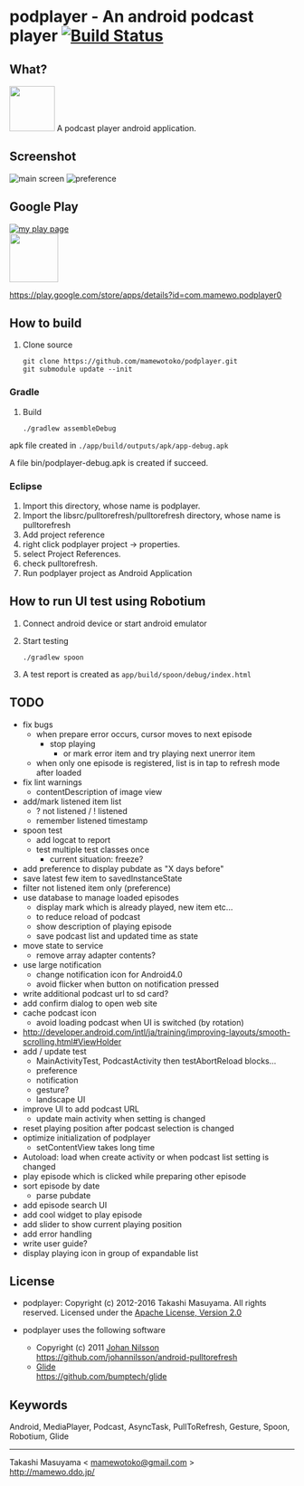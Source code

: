 podplayer - An android podcast player [![Build Status](https://travis-ci.org/mamewotoko/podplayer.svg?branch=gradle)](https://travis-ci.org/mamewotoko/podplayer)
=====================================

What?
----------
<img src="https://github.com/mamewotoko/podplayer/raw/pullupdate/res/drawable-hdpi/ic_launcher.png" width="80" height="80">
A podcast player android application.

Screenshot
----------
![main screen](https://github.com/mamewotoko/podplayer/raw/pullupdate/doc/mainscreen.png)
![preference](https://github.com/mamewotoko/podplayer/raw/pullupdate/doc/preference.png)

Google Play
------------
 [![my play page](http://www.android.com/images/brand/get_it_on_play_logo_small.png)](http://play.google.com/store/search?q=pub:mamewo)  
<img src="https://github.com/mamewotoko/podplayer/raw/pullupdate/res/drawable/qr.png" width="86" height="86">
  
https://play.google.com/store/apps/details?id=com.mamewo.podplayer0

How to build
------------
1. Clone source

    ```
    git clone https://github.com/mamewotoko/podplayer.git
    git submodule update --init
    ```

### Gradle
1. Build

    ```
    ./gradlew assembleDebug
    ```

apk file created in ` ./app/build/outputs/apk/app-debug.apk `

A file bin/podplayer-debug.apk is created if succeed.

### Eclipse
1. Import this directory, whose name is podplayer.
2. Import the libsrc/pulltorefresh/pulltorefresh directory, whose name is pulltorefresh
3. Add project reference
  1. right click podplayer project -> properties. 
  2. select Project References. 
  3. check pulltorefresh. 
4. Run podplayer project as Android Application

How to run UI test using Robotium
---------------------------------
1. Connect android device or start android emulator
2. Start testing

    ```
    ./gradlew spoon
    ```
3. A test report is created as ` app/build/spoon/debug/index.html `

TODO
----
* fix bugs
  * when prepare error occurs, cursor moves to next episode
    * stop playing
      * or mark error item and try playing next unerror item
  * when only one episode is registered, list is in tap to refresh mode after loaded
* fix lint warnings
  * contentDescription of image view
* add/mark listened item list
  * ? not listened / ! listened
  * remember listened timestamp
* spoon test
  * add logcat to report
  * test multiple test classes once
    * current situation: freeze?
* add preference to display pubdate as "X days before"
* save latest few item to savedInstanceState
* filter not listened item only (preference)
* use database to manage loaded episodes
  * display mark which is already played, new item etc...
  * to reduce reload of podcast
  * show description of playing episode
  * save podcast list and updated time as state
* move state to service
  * remove array adapter contents?
* use large notification
  * change notification icon for Android4.0
  * avoid flicker when button on notification pressed
* write additional podcast url to sd card?
* add confirm dialog to open web site
* cache podcast icon
  * avoid loading podcast when UI is switched (by rotation)
* http://developer.android.com/intl/ja/training/improving-layouts/smooth-scrolling.html#ViewHolder
* add / update test
  * MainActivityTest, PodcastActivity then testAbortReload blocks...
  * preference
  * notification
  * gesture?
  * landscape UI
* improve UI to add podcast URL
  * update main activity when setting is changed
* reset playing position after podcast selection is changed
* optimize initialization of podplayer
  * setContentView takes long time
* Autoload: load when create activity or when podcast list setting is changed
* play episode which is clicked while preparing other episode
* sort episode by date
  * parse pubdate
* add episode search UI
* add cool widget to play episode
* add slider to show current playing position
* add error handling
* write user guide?
* display playing icon in group of expandable list

License
----------
* podplayer: Copyright (c) 2012-2016 Takashi Masuyama. All rights reserved. 
Licensed under the [Apache License, Version 2.0](http://www.apache.org/licenses/LICENSE-2.0.html)

* podplayer uses the following software 
  * Copyright (c) 2011 [Johan Nilsson](http://markupartist.com)  
    https://github.com/johannilsson/android-pulltorefresh
  * [Glide](https://github.com/bumptech/glide)  
    https://github.com/bumptech/glide

Keywords
----------
Android, MediaPlayer, Podcast, AsyncTask, PullToRefresh, Gesture, Spoon, Robotium, Glide

----
Takashi Masuyama < mamewotoko@gmail.com >  
http://mamewo.ddo.jp/
